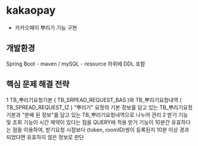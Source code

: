 # kakaopay
- 카카오페이 뿌리기 기능 구현

## 개발환경
Spring Boot - maven / mySQL - resource 하위에 DDL 포함

## 핵심 문제 해결 전략
1 TB_뿌리기요청기본 ( TB_SRPEAD_REQUEST_BAS )와 TB_뿌리기요청내역 ( TB_SPREAD_REQUEST_IZ )
"뿌리기" 요청의 기본 정보를 담고 있는 TB_뿌리기요청기본과 "분배 된 정보"를 담고 있는 TB_뿌리기요청내역으로 나누어 관리
2 받기 기능 및 조회 기능이 시간 제약이 있다는 점을 QUERY에 적용
받기 기능이 10분간 유효하다는 점을 이용하여, 받기요청 시점보다 (token, roomID)쌍이 등록된지 10분 이상 경과되었다면 유효하지 않은 정보로 판단
